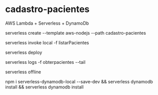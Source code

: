 # cadastro-pacientes
AWS Lambda + Serverless + DynamoDb

serverless create --template aws-nodejs --path cadastro-pacientes

serverless invoke local -f listarPacientes

serverless deploy

serverless logs -f obterpacientes --tail

serverless offline

npm i serverless-dynamodb-local --save-dev && serverless dynamodb install && serverless dynamodb install
